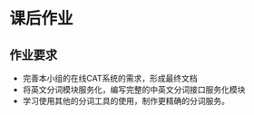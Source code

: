 课后作业
========
作业要求
---------
- 完善本小组的在线CAT系统的需求，形成最终文档
- 将英文分词模块服务化，编写完整的中英文分词接口服务化模块
- 学习使用其他的分词工具的使用，制作更精确的分词服务。
